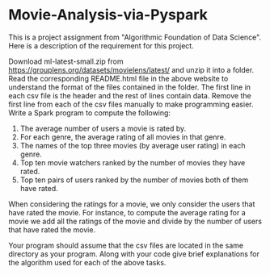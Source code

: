 # Movie-Analysis-via-Pyspark
This is a project assignment from "Algorithmic Foundation of Data Science". Here is a description of the requirement for this project.

Download ml-latest-small.zip from https://grouplens.org/datasets/movielens/latest/
and unzip it into a folder. Read the corresponding README.html file in the above website to
understand the format of the files contained in the folder. The first line in each csv file is
the header and the rest of lines contain data. Remove the first line from each of the csv files
manually to make programming easier.
Write a Spark program to compute the following:
1. The average number of users a movie is rated by.
2. For each genre, the average rating of all movies in that genre.
3. The names of the top three movies (by average user rating) in each genre.
4. Top ten movie watchers ranked by the number of movies they have rated.
5. Top ten pairs of users ranked by the number of movies both of them have rated.

When considering the ratings for a movie, we only consider the users that have rated the
movie. For instance, to compute the average rating for a movie we add all the ratings of the
movie and divide by the number of users that have rated the movie.

Your program should assume that the csv files are located in the same directory as your
program. Along with your code give brief explanations for the algorithm used for each of the
above tasks.
